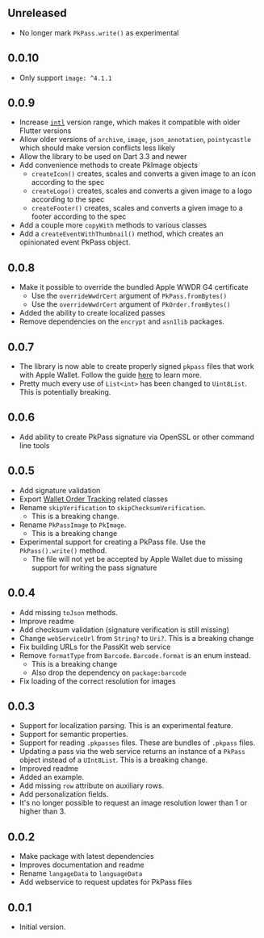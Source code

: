 ## Unreleased

- No longer mark `PkPass.write()` as experimental

## 0.0.10

- Only support `image: ^4.1.1`

## 0.0.9

- Increase [`intl`](https://pub.dev/packages/intl) version range, which makes it compatible with older Flutter versions
- Allow older versions of `archive`, `image`, `json_annotation`, `pointycastle` which should make version conflicts less likely
- Allow the library to be used on Dart 3.3 and newer
- Add convenience methods to create PkImage objects
  - `createIcon()` creates, scales and converts a given image to an icon according to the spec
  - `createLogo()` creates, scales and converts a given image to a logo according to the spec
  - `createFooter()` creates, scales and converts a given image to a footer according to the spec
- Add a couple more `copyWith` methods to various classes
- Add a `createEventWithThumbnail()` method, which creates an opinionated event PkPass object.

## 0.0.8

- Make it possible to override the bundled Apple WWDR G4 certificate
  - Use the `overrideWwdrCert` argument of `PkPass.fromBytes()`
  - Use the `overrideWwdrCert` argument of `PkOrder.fromBytes()`
- Added the ability to create localized passes
- Remove dependencies on the `encrypt` and `asn1lib` packages.

## 0.0.7

- The library is now able to create properly signed `pkpass` files that work with Apple Wallet.
  Follow the guide [here](https://github.com/ueman/passkit/blob/master/passkit/SIGNING.md) to learn more.
- Pretty much every use of `List<int>` has been changed to `Uint8List`. This is potentially breaking.

## 0.0.6

- Add ability to create PkPass signature via OpenSSL or other command line tools

## 0.0.5

- Add signature validation
- Export [Wallet Order Tracking](https://developer.apple.com/documentation/walletorders) related classes
- Rename `skipVerification` to `skipChecksumVerification`. 
  - This is a breaking change.
- Rename `PkPassImage` to `PkImage`.
  - This is a breaking change
- Experimental support for creating a PkPass file. Use the `PkPass().write()` method.
  - The file will not yet be accepted by Apple Wallet due to missing support for writing the pass signature 

## 0.0.4

- Add missing `toJson` methods.
- Improve readme
- Add checksum validation (signature verification is still missing)
- Change `webServiceUrl` from `String?` to `Uri?`. This is a breaking change
- Fix building URLs for the PassKit web service
- Remove `formatType` from `Barcode`. `Barcode.format` is an enum instead. 
  - This is a breaking change
  - Also drop the dependency on `package:barcode`
- Fix loading of the correct resolution for images

## 0.0.3

- Support for localization parsing. This is an experimental feature.
- Support for semantic properties.
- Support for reading `.pkpasses` files. These are bundles of `.pkpass` files.
- Updating a pass via the web service returns an instance of a `PkPass` object instead of a `UInt8List`. This is a breaking change.
- Improved readme
- Added an example.
- Add missing `row` attribute on auxiliary rows.
- Add personalization fields.
- It's no longer possible to request an image resolution lower than 1 or higher than 3.

## 0.0.2

- Make package with latest dependencies
- Improves documentation and readme
- Rename `langageData` to `languageData`
- Add webservice to request updates for PkPass files

## 0.0.1

- Initial version.
